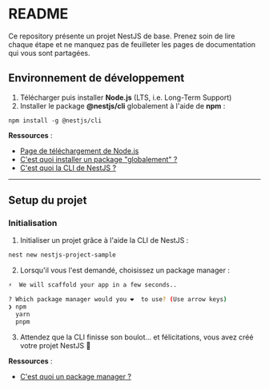 # README
Ce repository présente un projet NestJS de base. Prenez soin de lire chaque étape et ne manquez pas de feuilleter les pages de documentation qui vous sont partagées.

## Environnement de développement
1. Télécharger puis installer **Node.js** (LTS, i.e. Long-Term Support)
2. Installer le package **@nestjs/cli** globalement à l'aide de **npm** :
```
npm install -g @nestjs/cli
```

**Ressources** :
- [Page de téléchargement de Node.js](https://nodejs.org/en/download)
- [C'est quoi installer un package "globalement" ?](https://docs.npmjs.com/downloading-and-installing-packages-globally)
- [C'est quoi la CLI de NestJS ?](https://docs.nestjs.com/cli/overview)

---

## Setup du projet
### Initialisation
1. Initialiser un projet grâce à l'aide la CLI de NestJS :
```bash
nest new nestjs-project-sample
```

2. Lorsqu'il vous l'est demandé, choisissez un package manager :
```bash
⚡  We will scaffold your app in a few seconds..

? Which package manager would you ❤️  to use? (Use arrow keys)
❯ npm
  yarn
  pnpm
```

3. Attendez que la CLI finisse son boulot... et félicitations, vous avez créé votre projet NestJS 👏

**Ressources** :
- [C'est quoi un package manager ?](https://developer.mozilla.org/en-US/docs/Learn/Tools_and_testing/Understanding_client-side_tools/Package_management#what_exactly_is_a_package_manager)
